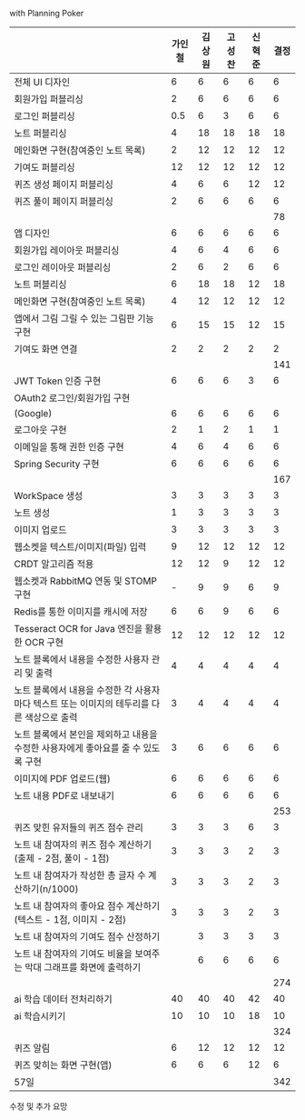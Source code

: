with Planning Poker

|  | 가인철 | 김상원 | 고성찬 | 신혁준 | 결정 |
| --- | --- | --- | --- | --- | --- |
| 전체 UI 디자인 | 6 | 6 | 6 | 6 | 6 |
| 회원가입 퍼블리싱 | 2 | 6 | 6 | 6 | 6 |
| 로그인 퍼블리싱 | 0.5 | 6 | 3 | 6 | 6 |
| 노트 퍼블리싱 | 4 | 18 | 18 | 18 | 18 |
| 메인화면 구현(참여중인 노트 목록) | 2 | 12 | 12 | 12 | 12 |
| 기여도 퍼블리싱 | 12 | 12 | 12 | 12 | 12 |
| 퀴즈 생성 페이지 퍼블리싱 | 4 | 6 | 6 | 12 | 12 |
| 퀴즈 풀이 페이지 퍼블리싱 | 2 | 6 | 6 | 6 | 6 |
|  |  |  |  |  | 78 |
| 앱 디자인 | 6 | 6 | 6 | 6 | 6 |
| 회원가입 레이아웃 퍼블리싱 | 4 | 6 | 4 | 6 | 6 |
| 로그인 레이아웃 퍼블리싱 | 2 | 6 | 2 | 6 | 6 |
| 노트 퍼블리싱 | 6 | 18 | 18 | 12 | 18 |
| 메인화면 구현(참여중인 노트 목록) | 4 | 12 | 12 | 12 | 12 |
| 앱에서 그림 그릴 수 있는 그림판 기능 구현 | 6 | 15 | 15 | 12 | 15 |
| 기여도 화면 연결 | 2 | 2 | 2 | 2 | 2 |
|  |  |  |  |  | 141 |
| JWT Token 인증 구현 | 6 | 6 | 6 | 3 | 6 |
| OAuth2 로그인/회원가입 구현
(Google) | 6 | 6 | 6 | 6 | 6 |
| 로그아웃 구현 | 2 | 1 | 2 | 1 | 1 |
| 이메일을 통해 권한 인증 구현 | 4 | 6 | 4 | 6 | 6 |
| Spring Security 구현 | 6 | 6 | 6 | 6 | 6 |
|  |  |  |  |  | 167 |
| WorkSpace 생성 | 3 | 3 | 3 | 3 | 3 |
| 노트 생성 | 1 | 3 | 3 | 3 | 3 |
| 이미지 업로드 | 3 | 3 | 3 | 3 | 3 |
| 웹소켓을 텍스트/이미지(파일) 입력 | 9 | 12 | 12 | 12 | 12 |
| CRDT 알고리즘 적용 | 12 | 12 | 9 | 12 | 12 |
| 웹소켓과 RabbitMQ 연동 및 STOMP 구현 | - | 9 | 9 | 6 | 9 |
| Redis를 통한 이미지를 캐시에 저장 | 6 | 6 | 9 | 6 | 6 |
| Tesseract OCR for Java 엔진을 활용한 OCR 구현 | 12 | 12 | 12 | 12 | 12 |
| 노트 블록에서 내용을 수정한 사용자 관리 및 출력 | 4 | 4 | 4 | 4 | 4 |
| 노트 블록에서 내용을 수정한 각 사용자마다 텍스트 또는 이미지의 테두리를 다른 색상으로 출력 | 3 | 4 | 4 | 4 | 4 |
| 노트 블록에서 본인을 제외하고 내용을 수정한 사용자에게 좋아요를 줄 수 있도록 구현 | 3 | 6 | 6 | 6 | 6 |
| 이미지에 PDF 업로드(웹) | 6 | 6 | 6 | 6 | 6 |
| 노트 내용 PDF로 내보내기 | 6 | 6 | 6 | 6 | 6 |
|  |  |  |  |  | 253 |
| 퀴즈 맞힌 유저들의 퀴즈 점수 관리 | 3 | 3 | 3 | 6 | 3 |
| 노트 내 참여자의 퀴즈 점수 계산하기(출제 - 2점, 풀이 - 1점) | 3 | 3 | 3 | 2 | 3 |
| 노트 내 참여자가 작성한 총 글자 수 계산하기(n/1000) | 3 | 3 | 3 | 2 | 3 |
| 노트 내 참여자의 좋아요 점수 계산하기(텍스트 - 1점, 이미지 - 2점) | 3 | 3 | 3 | 2 | 3 |
| 노트 내 참여자의 기여도 점수 산정하기 |  | 3 | 3 | 3 | 3 |
| 노트 내 참여자의 기여도 비율을 보여주는 막대 그래프를 화면에 출력하기 |  | 6 | 6 | 6 | 6 |
|  |  |  |  |  | 274 |
| ai 학습 데이터 전처리하기 | 40 | 40 | 40 | 42 | 40 |
| ai 학습시키기 | 10 | 10 | 10 | 18 | 10 |
|  |  |  |  |  | 324 |
| 퀴즈 알림 | 6 | 12 | 12 | 12 | 12 |
| 퀴즈 맞히는 화면 구현(앱) | 6 | 6 | 6 | 12 | 6 |
| 57일 |  |  |  |  | 342 |

수정 및 추가 요망

